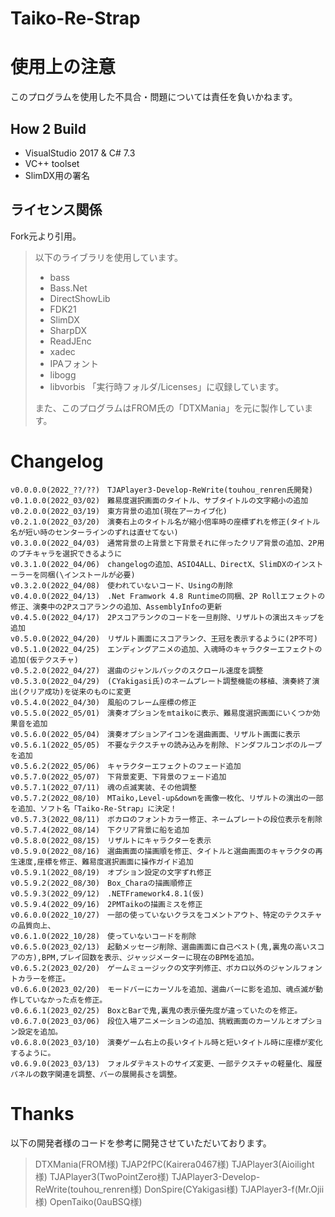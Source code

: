 # Taiko-Re-Strap
 
# 使用上の注意
このプログラムを使用した不具合・問題については責任を負いかねます。

## How 2 Build
- VisualStudio 2017 & C# 7.3
- VC++ toolset
- SlimDX用の署名

## ライセンス関係
Fork元より引用。

> 以下のライブラリを使用しています。
> * bass
> * Bass.Net
> * DirectShowLib
> * FDK21
> * SlimDX
> * SharpDX
> * ReadJEnc
> * xadec
> * IPAフォント
> * libogg
> * libvorbis
> 「実行時フォルダ/Licenses」に収録しています。
> 
> また、このプログラムはFROM氏の「DTXMania」を元に製作しています。

# Changelog
```
v0.0.0.0(2022_??/??)　TJAPlayer3-Develop-ReWrite(touhou_renren氏開発)
v0.1.0.0(2022_03/02)　難易度選択画面のタイトル、サブタイトルの文字縮小の追加
v0.2.0.0(2022_03/19)　東方背景の追加(現在アーカイブ化)
v0.2.1.0(2022_03/20)　演奏右上のタイトル名が縮小倍率時の座標ずれを修正(タイトル名が短い時のセンターラインのずれは直せてない)
v0.3.0.0(2022_04/03)　通常背景の上背景と下背景それに伴ったクリア背景の追加、2P用のプチキャラを選択できるように
v0.3.1.0(2022_04/06)　changelogの追加、ASIO4ALL、DirectX、SlimDXのインストーラーを同梱(\インストールが必要)
v0.3.2.0(2022_04/08)　使われていないコード、Usingの削除
v0.4.0.0(2022_04/13)　.Net Framwork 4.8 Runtimeの同梱、2P Rollエフェクトの修正、演奏中の2Pスコアランクの追加、AssemblyInfoの更新
v0.4.5.0(2022_04/17)　2Pスコアランクのコードを一旦削除、リザルトの演出スキップを追加
v0.5.0.0(2022_04/20)　リザルト画面にスコアランク、王冠を表示するように(2P不可)
v0.5.1.0(2022_04/25)　エンディングアニメの追加、入魂時のキャラクターエフェクトの追加(仮テクスチャ)
v0.5.2.0(2022_04/27)　選曲のジャンルバックのスクロール速度を調整
v0.5.3.0(2022_04/29)　(CYakigasi氏)のネームプレート調整機能の移植、演奏終了演出(クリア成功)を従来のものに変更
v0.5.4.0(2022_04/30)　風船のフレーム座標の修正
v0.5.5.0(2022_05/01)　演奏オプションをmtaikoに表示、難易度選択画面にいくつか効果音を追加
v0.5.6.0(2022_05/04)　演奏オプションアイコンを選曲画面、リザルト画面に表示
v0.5.6.1(2022_05/05)　不要なテクスチャの読み込みを削除、ドンダフルコンボのループを追加
v0.5.6.2(2022_05/06)　キャラクターエフェクトのフェード追加
v0.5.7.0(2022_05/07)　下背景変更、下背景のフェード追加
v0.5.7.1(2022_07/11)　魂の点滅実装、その他調整
v0.5.7.2(2022_08/10)　MTaiko,Level-up&downを画像一枚化、リザルトの演出の一部を追加、ソフト名「Taiko-Re-Strap」に決定！
v0.5.7.3(2022_08/11)　ボカロのフォントカラー修正、ネームプレートの段位表示を削除
v0.5.7.4(2022_08/14)　下クリア背景に船を追加
v0.5.8.0(2022_08/15)　リザルトにキャラクターを表示
v0.5.9.0(2022_08/16)　選曲画面の描画順を修正、タイトルと選曲画面のキャラクタの再生速度,座標を修正、難易度選択画面に操作ガイド追加
v0.5.9.1(2022_08/19)　オプション設定の文字ずれ修正
v0.5.9.2(2022_08/30)　Box_Charaの描画順修正
v0.5.9.3(2022_09/12)　.NETFramework4.8.1(仮)
v0.5.9.4(2022_09/16)　2PMTaikoの描画ミスを修正
v0.6.0.0(2022_10/27)　一部の使っていないクラスをコメントアウト、特定のテクスチャの品質向上、
v0.6.1.0(2022_10/28)　使っていないコードを削除
v0.6.5.0(2023_02/13)　起動メッセージ削除、選曲画面に自己ベスト(鬼,裏鬼の高いスコアの方),BPM,プレイ回数を表示、ジャッジメーターに現在のBPMを追加。
v0.6.5.2(2023_02/20)　ゲームミュージックの文字列修正、ボカロ以外のジャンルフォントカラーを修正。
v0.6.6.0(2023_02/20)　モードバーにカーソルを追加、選曲バーに影を追加、魂点滅が動作していなかった点を修正。
v0.6.6.1(2023_02/25)　BoxとBarで鬼,裏鬼の表示優先度が違っていたのを修正。
v0.6.7.0(2023_03/06)　段位入場アニメーションの追加、挑戦画面のカーソルとオプション設定を追加。
v0.6.8.0(2023_03/10)　演奏ゲーム右上の長いタイトル時と短いタイトル時に座標が変化するように。
v0.6.9.0(2023_03/13)　フォルダテキストのサイズ変更、一部テクスチャの軽量化、履歴パネルの数字関連を調整、バーの展開長さを調整。
```

# Thanks
以下の開発者様のコードを参考に開発させていただいております。

>DTXMania(FROM様)
>TJAP2fPC(Kairera0467様)
>TJAPlayer3(Aioilight様)
>TJAPlayer3(TwoPointZero様)
>TJAPlayer3-Develop-ReWrite(touhou_renren様)
>DonSpire(CYakigasi様)
>TJAPlayer3-f(Mr.Ojii様)
>OpenTaiko(0auBSQ様)
